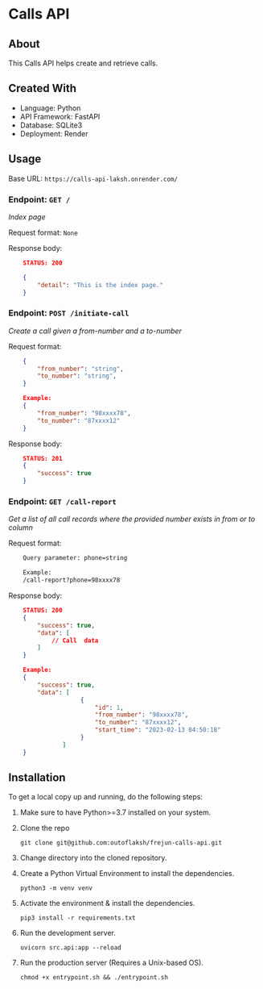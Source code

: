 # Calls API

## About
This Calls API helps create and retrieve calls.

## Created With
- Language: Python
- API Framework: FastAPI 
- Database: SQLite3
- Deployment: Render

## Usage

Base URL: `https://calls-api-laksh.onrender.com/`

### Endpoint: `GET /`
*Index page*

Request format: `None`

Response body:
```json
    STATUS: 200

    {
        "detail": "This is the index page."
    }
```

### Endpoint: `POST /initiate-call`
*Create a call given a from-number and a to-number*

Request format: 
```json
    {
        "from_number": "string",
        "to_number": "string",
    }

    Example:
    {
        "from_number": "98xxxx78",
        "to_number": "87xxxx12"
    }
```

Response body:
```json
    STATUS: 201
    {
        "success": true
    }
```


### Endpoint: `GET /call-report`
*Get a list of all call records where the provided number exists in from or to column*

Request format: 
```sh
    Query parameter: phone=string

    Example:
    /call-report?phone=98xxxx78
```

Response body:
```json
    STATUS: 200
    {
        "success": true,
        "data": [
            // Call  data
        ]
    }

    Example:
    {
        "success": true,
        "data": [
                    {
                        "id": 1,
                        "from_number": "98xxxx78",
                        "to_number": "87xxxx12",
                        "start_time": "2023-02-13 04:50:18"
                    }
               ]
    }
```

## Installation

To get a local copy up and running, do the following steps:

1. Make sure to have Python>=3.7 installed on your system.
2. Clone the repo
   
   `git clone git@github.com:outoflaksh/frejun-calls-api.git`
3. Change directory into the cloned repository.
4. Create a Python Virtual Environment to install the dependencies.
   
   `python3 -m venv venv`
5. Activate the environment & install the dependencies.
   
   `pip3 install -r requirements.txt`
6. Run the development server.
   
   `uvicorn src.api:app --reload`
7. Run the production server (Requires a Unix-based OS).
   
   `chmod +x entrypoint.sh && ./entrypoint.sh`
   